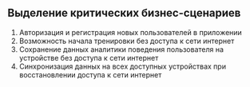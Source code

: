 ## Выделение критических бизнес-сценариев

1. Авторизация и регистрация новых пользователей в приложении
2. Возможность начала тренировки без доступа к сети интернет
3. Сохранение данных аналитики поведения пользователя на устройстве без доступа к сети интернет
4. Синхронизация данных на всех доступных устройствах при восстановлении доступа к сети интернет
